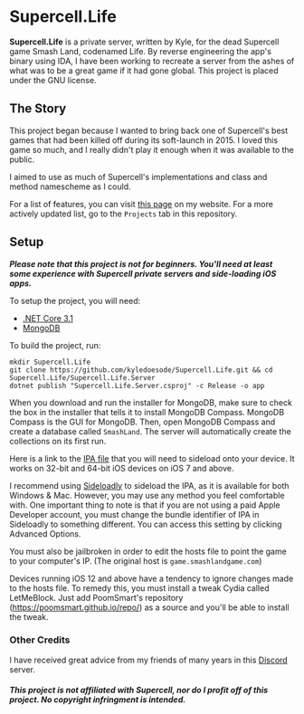 # Supercell.Life
**Supercell.Life** is a private server, written by Kyle, for the dead Supercell game Smash Land, codenamed Life. 
By reverse engineering the app's binary using IDA, I have been working to recreate a server from the ashes of what was to be a great game if it had gone global. This project is placed under the GNU license. 

## The Story
This project began because I wanted to bring back one of Supercell's best games that had been killed off during its soft-launch in 2015. I loved this game so much, and I really didn't play it enough when it was available to the public. 

I aimed to use as much of Supercell's implementations and class and method namescheme as I could. 

For a list of features, you can visit [this page](https://kylecourounis.com/#smash-land) on my website. For a more actively updated list, go to the `Projects` tab in this repository. 

## Setup
***Please note that this project is not for beginners. You'll need at least some experience with Supercell private servers and side-loading iOS apps.***

To setup the project, you will need:
* [.NET Core 3.1](https://dotnet.microsoft.com/download/dotnet-core/3.1)
* [MongoDB](https://www.mongodb.com/try/download/community)

To build the project, run: 
```
mkdir Supercell.Life
git clone https://github.com/kyledoesode/Supercell.Life.git && cd Supercell.Life/Supercell.Life.Server
dotnet publish "Supercell.Life.Server.csproj" -c Release -o app
```

When you download and run the installer for MongoDB, make sure to check the box in the installer that tells it to install MongoDB Compass. MongoDB Compass is the GUI for MongoDB. Then, open MongoDB Compass and create a database called `SmashLand`. The server will automatically create the collections on its first run.

Here is a link to the [IPA file](https://mega.nz/file/PlNlkCxa#-921zVTKWrTiWrkv4QQOX9Epl-6bX4aLZw3Qnz1gq9U) that you will need to sideload onto your device. It works on 32-bit and 64-bit iOS devices on iOS 7 and above.

I recommend using [Sideloadly](https://sideloadly.io/) to sideload the IPA, as it is available for both Windows & Mac. However, you may use any method you feel comfortable with. One important thing to note is that if you are not using a paid Apple Developer account, you must change the bundle identifier of IPA in Sideloadly to something different. You can access this setting by clicking Advanced Options.

You must also be jailbroken in order to edit the hosts file to point the game to your computer's IP. (The original host is `game.smashlandgame.com`) 

Devices running iOS 12 and above have a tendency to ignore changes made to the hosts file. To remedy this, you must install a tweak Cydia called LetMeBlock. Just add PoomSmart's repository (https://poomsmart.github.io/repo/) as a source and you'll be able to install the tweak. 

### Other Credits
I have received great advice from my friends of many years in this [Discord](https://discord.gg/XdTw2PZ) server.

##### This project is not affiliated with Supercell, nor do I profit off of this project. No copyright infringment is intended.
